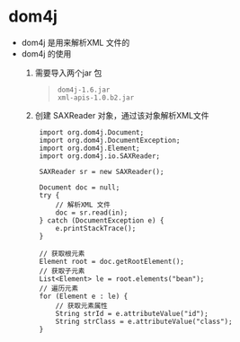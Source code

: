 # dom4j 
- dom4j 是用来解析XML 文件的
- dom4j 的使用
	1. 需要导入两个jar 包
		> `dom4j-1.6.jar`<br>
		> `xml-apis-1.0.b2.jar`<br>
	2. 创建 SAXReader 对象，通过该对象解析XML文件
		
			import org.dom4j.Document;
			import org.dom4j.DocumentException;
			import org.dom4j.Element;
			import org.dom4j.io.SAXReader;

			SAXReader sr = new SAXReader();

			Document doc = null;
			try {
				// 解析XML 文件
				doc = sr.read(in);
			} catch (DocumentException e) {
				e.printStackTrace();
			}

			// 获取根元素
			Element root = doc.getRootElement();
			// 获取子元素
			List<Element> le = root.elements("bean");
			// 遍历元素
			for (Element e : le) {
				// 获取元素属性
				String strId = e.attributeValue("id");
				String strClass = e.attributeValue("class");
			}

			
